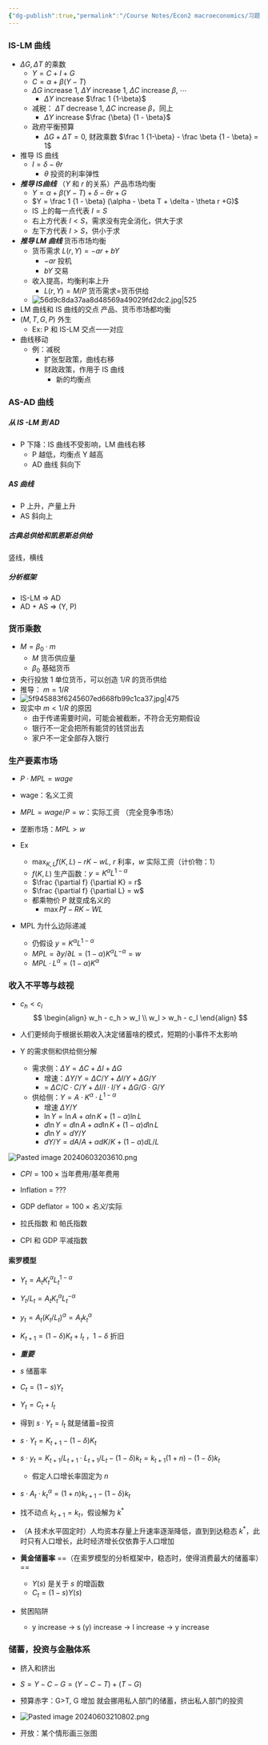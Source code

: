 ```yaml
---
{"dg-publish":true,"permalink":"/Course Notes/Econ2 macroeconomics/习题课/","created":"2024-06-03T19:21:44.008+08:00"}
---
```


### IS-LM 曲线
- $\Delta G, \Delta T$ 的乘数
    - $Y=C+I+G$
    - $C=\alpha + \beta (Y-T)$
    -  $\Delta G$ increase 1, $\Delta Y$ increase 1, $\Delta C$ increase $\beta$, $\cdots$
        - $\Delta Y$ increase $\frac 1 {1-\beta}$ 
    - 减税： $\Delta T$ decrease 1,  $\Delta C$ increase $\beta$，同上
        - $\Delta Y$ increase $\frac {\beta} {1 - \beta}$
    - 政府平衡预算
        - $\Delta G + \Delta T = 0$, 财政乘数 $\frac 1 {1-\beta} - \frac \beta {1 - \beta} = 1$
- 推导 IS 曲线
    - $I = \delta - \theta r$
        - $\theta$ 投资的利率弹性
- ***推导 IS曲线*** （$Y$ 和 $r$ 的关系）产品市场均衡
    - $Y = \alpha + \beta (Y - T) + \delta - \theta r +G$
    - $Y = \frac 1 {1 - \beta} (\alpha - \beta T + \delta - \theta r +G)$
    - IS 上的每一点代表 $I=S$
    - 右上方代表 $I<S$，需求没有完全消化，供大于求
    - 左下方代表 $I >S$，供小于求
-  ***推导 LM 曲线*** 货币市场均衡
    - 货币需求 $L (r, Y) = -ar + bY$
        - $-ar$ 投机
        - $bY$ 交易
    - 收入提高，均衡利率上升
        - $L (r, Y) = M/P$ 货币需求=货币供给
    - ![56d9c8da37aa8d48569a49029fd2dc2.jpg|525](/img/user/Course%20Notes/Econ2%20macroeconomics/assets/56d9c8da37aa8d48569a49029fd2dc2.jpg)
- LM 曲线和 IS 曲线的交点 产品、货币市场都均衡
- $(M, T, G, P)$ 外生
    - Ex: P 和 IS-LM 交点一一对应
- 曲线移动
    - 例：减税
        - 扩张型政策，曲线右移
        - 财政政策，作用于 IS 曲线
            - 新的均衡点

### AS-AD 曲线
##### 从 IS -LM 到 AD
- P 下降：IS 曲线不受影响，LM 曲线右移
    - P 越低，均衡点 Y 越高
    - AD 曲线 斜向下
##### AS 曲线
- P 上升，产量上升
- AS 斜向上
##### 古典总供给和凯恩斯总供给
竖线，横线
##### 分析框架
- IS-LM => AD
- AD + AS => (Y, P)

### 货币乘数
- $M = \beta_0 \cdot m$ 
    - $M$ 货币供应量
    - $\beta_0$ 基础货币
- 央行投放 1 单位货币，可以创造 $1/R$ 的货币供给
- 推导： $m=1/R$
- ![5f945883f6245607ed668fb99c1ca37.jpg|475](/img/user/Course%20Notes/Econ2%20macroeconomics/assets/5f945883f6245607ed668fb99c1ca37.jpg)
- 现实中 $m < 1/R$ 的原因
    - 由于传递需要时间，可能会被截断，不符合无穷期假设
    - 银行不一定会把所有能贷的钱贷出去
    - 家户不一定全部存入银行

### 生产要素市场
- $P \cdot MPL = wage$
- wage：名义工资
- $MPL = wage / P = w$：实际工资 （完全竞争市场）
- 垄断市场：$MPL > w$

- Ex
    - $\max_{K, L} f (K, L) - rK - wL$, $r$ 利率，$w$ 实际工资（计价物：1）
    - $f (K, L)$ 生产函数：$y=K^\alpha L^{1-\alpha}$
    - $\frac {\partial f} {\partial K} = r$
    - $\frac {\partial f} {\partial L} = w$
    - 都乘物价 P 就变成名义的
        - $\max P f - RK - WL$

- MPL 为什么边际递减
    - 仍假设 $y = K^\alpha L^{1-\alpha}$
    - $MPL = \partial y / \partial L = (1- \alpha) K^{\alpha} L^{-\alpha} = w$
    - $MPL \cdot L^\alpha = (1-\alpha) K^\alpha$
### 收入不平等与歧视

- $c_h < c_l$
$$
\begin{align}
w_h - c_h > w_l \\
w_l > w_h - c_l
\end{align}
$$

- 人们更倾向于根据长期收入决定储蓄啥的模式，短期的小事件不太影响

- Y 的需求侧和供给侧分解
    - 需求侧：$\Delta Y = \Delta C + \Delta I + \Delta G$
        - 增速：$\Delta Y / Y = \Delta C / Y + \Delta I / Y + \Delta G / Y$
        - = $\Delta C / C \cdot C / Y + \Delta I / I \cdot I / Y + \Delta G / G \cdot G / Y$
    - 供给侧：$Y = A \cdot K ^\alpha \cdot L^{1 - \alpha}$
        - 增速 $\Delta Y/ Y$
        - $\ln Y= \ln A + \alpha \ln K + (1 - \alpha) \ln L$
        - $d \ln Y = d \ln A + \alpha d \ln K + (1-\alpha) d \ln L$
        - $d\ln Y = dY / Y$
        - $dY / Y = dA / A + \alpha dK / K + (1-\alpha) d L / L$

![Pasted image 20240603203610.png](/img/user/Course%20Notes/Econ2%20macroeconomics/assets/Pasted%20image%2020240603203610.png)

- $CPI = 100 \times \text{当年费用} / \text{基年费用}$
- Inflation = ???

- $\text{GDP deflator} = 100 \times {名义} / \text{实际}$
- 拉氏指数 和 帕氏指数
-  CPI           和  GDP 平减指数

#### 索罗模型
- $Y_t =A_t K_t^\alpha L_t^{1-\alpha}$
- $Y_t/L_t = A_t K_t^\alpha L_t ^ {-\alpha}$
- $y_t = A_t (K_t/L_t)^\alpha = A_t k_t^\alpha$
- $K_{t+1} = (1-\delta) K_t + I_t$ ，$1-\delta$ 折旧
- ***重要***

- $s$ 储蓄率
- $C_t  = (1 - s) Y_t$
- $Y_t = C_t + I_t$
- 得到 $s \cdot Y_t = I_t$  就是储蓄=投资
- $s \cdot Y_t = K_{t+1} - (1 - \delta) K_t$
- $s \cdot y_t = K_{t+1} / L_{t+1} \cdot L_{t+1} / L_t - (1-\delta) k_t = k_{t+1} (1+n) - (1-\delta) k_t$
    - 假定人口增长率固定为 $n$
- $s \cdot A_t \cdot k_t ^ \alpha = (1 + n) k_{t+1} - (1 - \delta) k_t$
- 找不动点 $k_{t+1} = k_t$，假设解为 $k^*$
- （A 技术水平固定时）人均资本存量上升速率逐渐降低，直到到达稳态 $k^*$，此时只有人口增长，此时经济增长仅依靠于人口增加

- **黄金储蓄率** ==（在索罗模型的分析框架中，稳态时，使得消费最大的储蓄率）==
    - $Y (s)$ 是关于 $s$ 的增函数
    - $C_t = (1-s) Y (s)$
- 贫困陷阱
    - y increase -> s (y) increase -> I increase -> y increase

### 储蓄，投资与金融体系

- 挤入和挤出
- $S = Y - C - G = (Y- C - T) + (T - G)$
- 预算赤字：G>T, G 增加 就会挪用私人部门的储蓄，挤出私人部门的投资
- ![Pasted image 20240603210802.png](/img/user/Course%20Notes/Econ2%20macroeconomics/assets/Pasted%20image%2020240603210802.png)


- 开放：某个情形画三张图
